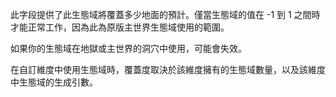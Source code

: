 此字段提供了此生態域將覆蓋多少地面的預計。僅當生態域的值在 -1 到 1 之間時才能正常工作，因為此為原版主世界生態域使用的範圍。

如果你的生態域在地獄或主世界的洞穴中使用，可能會失效。

在自訂維度中使用生態域時，覆蓋度取決於該維度擁有的生態域數量，以及該維度中生態域的生成引數。